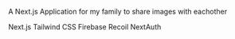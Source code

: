 A Next.js Application for my family to share images with eachother

Next.js
Tailwind CSS
Firebase
Recoil
NextAuth
